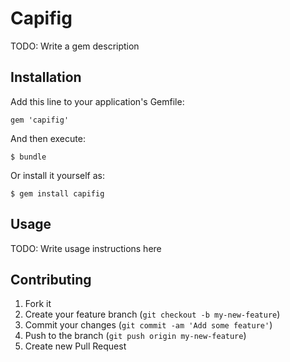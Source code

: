 # Capifig

TODO: Write a gem description

## Installation

Add this line to your application's Gemfile:

    gem 'capifig'

And then execute:

    $ bundle

Or install it yourself as:

    $ gem install capifig

## Usage

TODO: Write usage instructions here

## Contributing

1. Fork it
2. Create your feature branch (`git checkout -b my-new-feature`)
3. Commit your changes (`git commit -am 'Add some feature'`)
4. Push to the branch (`git push origin my-new-feature`)
5. Create new Pull Request
